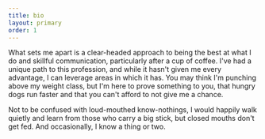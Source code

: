 ```yaml
---
title: bio
layout: primary
order: 1
---
```


<p class="big-icons fa-5x fas fa-newspaper"></p>

What sets me apart is a clear-headed approach to being the best at what I do and skillful communication, particularly after a cup of coffee. I've had a unique path to this profession, and while it hasn't given me every advantage, I can leverage areas in which it has. You may think I'm punching above my weight class, but I'm here to prove something to you, that hungry dogs run faster and that you can't afford to not give me a chance.

Not to be confused with loud-mouthed know-nothings, I would happily walk quietly and learn from those who carry a big stick, but closed mouths don't get fed. And occasionally, I know a thing or two.
